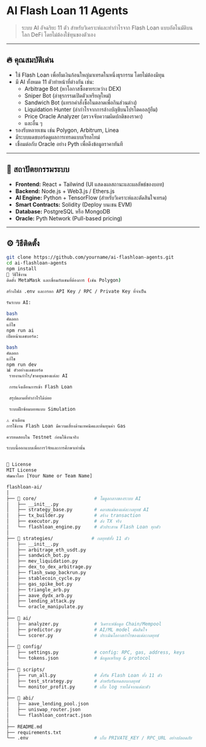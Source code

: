# AI Flash Loan 11 Agents

> ระบบ AI อัจฉริยะ 11 ตัว สำหรับวิเคราะห์และทำกำไรจาก Flash Loan แบบอัตโนมัติบนโลก DeFi โดยไม่ต้องใช้ทุนของตัวเอง

---

## 🔥 คุณสมบัติเด่น

- ใช้ Flash Loan เพื่อยืมเงินก้อนใหญ่มาเทรดในหนึ่งธุรกรรม โดยไม่ต้องมีทุน
- มี AI ทั้งหมด 11 ตัวทำหน้าที่ต่างกัน เช่น:
  - Arbitrage Bot (หาโอกาสซื้อขายระหว่าง DEX)
  - Sniper Bot (ล่าธุรกรรมเปิดตัวเหรียญใหม่)
  - Sandwich Bot (แทรกคำสั่งซื้อในตลาดเพื่อกินส่วนต่าง)
  - Liquidation Hunter (ล่ากำไรจากการล้างบัญชีบนโปรโตคอลกู้ยืม)
  - Price Oracle Analyzer (ตรวจจับความผิดปกติของราคา)
  - และอื่น ๆ
- รองรับหลายเชน เช่น Polygon, Arbitrum, Linea
- มีระบบแดชบอร์ดดูผลการเทรดแบบเรียลไทม์
- เชื่อมต่อกับ Oracle อย่าง Pyth เพื่อดึงข้อมูลราคาทันที

---

## 🧠 สถาปัตยกรรมระบบ

- **Frontend:** React + Tailwind (UI แสดงผลสถานะและผลลัพธ์ของบอท)
- **Backend:** Node.js + Web3.js / Ethers.js
- **AI Engine:** Python + TensorFlow (สำหรับวิเคราะห์และตัดสินใจเทรด)
- **Smart Contracts:** Solidity (Deploy บนเชน EVM)
- **Database:** PostgreSQL หรือ MongoDB
- **Oracle:** Pyth Network (Pull-based pricing)

---

## ⚙️ วิธีติดตั้ง

```bash
git clone https://github.com/yourname/ai-flashloan-agents.git
cd ai-flashloan-agents
npm install
🚀 วิธีใช้งาน
ติดตั้ง MetaMask และเชื่อมกับเชนที่ต้องการ (เช่น Polygon)

สร้างไฟล์ .env และกรอก API Key / RPC / Private Key ที่จำเป็น

รันระบบ AI:

bash
คัดลอก
แก้ไข
npm run ai
เปิดหน้าแดชบอร์ด:

bash
คัดลอก
แก้ไข
npm run dev
📊 ตัวอย่างแดชบอร์ด
 รายงานกำไร/ขาดทุนของแต่ละ AI

 การแจ้งเตือนการเข้า Flash Loan

 สรุปตลาดที่ทำกำไรได้บ่อย

 ระบบฝึกซ้อมบอทแบบ Simulation

⚠️ คำเตือน
การใช้งาน Flash Loan มีความเสี่ยงด้านเทคนิคและต้นทุนค่า Gas

ควรทดสอบใน Testnet ก่อนใช้งานจริง

ระบบนี้ออกแบบเพื่อการวิจัยและการศึกษาเท่านั้น


📜 License
MIT License
พัฒนาโดย [Your Name or Team Name]

flashloan-ai/
│
├── 📁 core/                     # โมดูลกลางของระบบ AI
│   ├── __init__.py
│   ├── strategy_base.py        # คลาสแม่ของแต่ละกลยุทธ์ AI
│   ├── tx_builder.py           # สร้าง transaction
│   ├── executor.py             # ส่ง TX จริง
│   └── flashloan_engine.py     # ตัวประสาน Flash Loan ทุกตัว
│
├── 📁 strategies/              # กลยุทธ์ทั้ง 11 ตัว
│   ├── __init__.py
│   ├── arbitrage_eth_usdt.py
│   ├── sandwich_bot.py
│   ├── mev_liquidation.py
│   ├── dex_to_dex_arbitrage.py
│   ├── flash_swap_backrun.py
│   ├── stablecoin_cycle.py
│   ├── gas_spike_bot.py
│   ├── triangle_arb.py
│   ├── aave_dydx_arb.py
│   ├── lending_attack.py
│   └── oracle_manipulate.py
│
├── 📁 ai/
│   ├── analyzer.py             # วิเคราะห์ข้อมูล Chain/Mempool
│   ├── predictor.py            # AI/ML model ตัดสินใจ
│   └── scorer.py               # ประเมินโอกาสกำไรของแต่ละกลยุทธ์
│
├── 📁 config/
│   ├── settings.py             # config: RPC, gas, address, keys
│   └── tokens.json             # ข้อมูลเหรียญ & protocol
│
├── 📁 scripts/
│   ├── run_all.py              # สั่งรัน Flash Loan ทั้ง 11 ตัว
│   ├── test_strategy.py        # สำหรับรันทดสอบกลยุทธ์
│   └── monitor_profit.py       # เก็บ log รายได้จากแต่ละตัว
│
├── 📁 abi/
│   ├── aave_lending_pool.json
│   ├── uniswap_router.json
│   └── flashloan_contract.json
│
├── README.md
├── requirements.txt
└── .env                        # เก็บ PRIVATE_KEY / RPC_URL อย่างปลอดภัย

